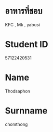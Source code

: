 # อาหารที่ชอบ
KFC , Mk , yabusi 
# Student ID
57122420531 
# Name 
Thodsaphon
# Surnname
chomthong

